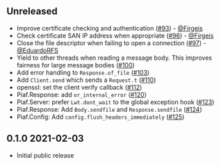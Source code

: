 Unreleased
---------------
- Improve certificate checking and authentication
  ([#93](https://github.com/anmonteiro/piaf/pull/93)) -
  [@Firgeis](https://github.com/Firgeis)
- Check certificate SAN IP address when appropriate
  ([#96](https://github.com/anmonteiro/piaf/pull/96)) -
  [@Firgeis](https://github.com/Firgeis)
- Close the file descriptor when failing to open a connection
  ([#97](https://github.com/anmonteiro/piaf/pull/97)) -
  [@EduardoRFS](https://github.com/EduardoRFS)
- Yield to other threads when reading a message body. This improves fairness
  for large message bodies
  ([#100](https://github.com/anmonteiro/piaf/pull/100))
- Add error handling to `Response.of_file`
  ([#103](https://github.com/anmonteiro/piaf/pull/103))
- Add `Client.send` which sends a `Request.t`
  ([#110](https://github.com/anmonteiro/piaf/pull/110))
- openssl: set the client verify callback
  ([#112](https://github.com/anmonteiro/piaf/pull/112))
- Piaf.Response: add `or_internal_error`
  ([#120](https://github.com/anmonteiro/piaf/pull/120))
- Piaf.Server: prefer `Lwt.dont_wait` to the global exception hook
  ([#123](https://github.com/anmonteiro/piaf/pull/123))
- Piaf.Response: Add `Body.sendfile` and `Response.sendfile`
  ([#124](https://github.com/anmonteiro/piaf/pull/123))
- Piaf.Config: Add `config.flush_headers_immediately`
  ([#125](https://github.com/anmonteiro/piaf/pull/125))

0.1.0 2021-02-03
--------------

- Initial public release
